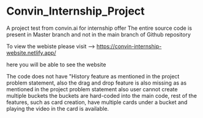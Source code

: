 # Convin_Internship_Project
A project test from convin.ai for internship offer
The entire source code is present in Master branch and not in the main branch 
of Github repository

To view the webiste please visit --> https://convin-internship-website.netlify.app/

here you will be able to see the website

The code does not have "History feature as mentioned in the project problem statement, also the drag and drop
feature is also missing as as mentioned in the project problem statement also user cannot create multiple buckets 
the buckets are hard-coded into the main code, rest of the features, such as card creation, have multiple cards
under a bucket and playing the video in the card is available.
